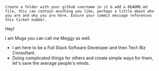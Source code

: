 ```Create a folder with your github username in it & add a README.md file, this can contain anything you like, perhaps a little about who you are and why you are here. Ensure your commit message references this ticket number.```

Hey!

I am Muge you can call me Meggy as well. 

- I am here to be a Full Stack Software Developer and then Tech Biz Consultant.
- Doing complicated things for others and create simple ways for them, let's save the average people's minds.